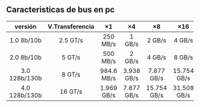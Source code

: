 ## Caracteristicas de bus en pc
| versión      | V.Transferencia | ×1            | ×4        | ×8         |    ×16        |
|:------------:|:---------------:|:----------:|:---------:|:----------:|:-----------:|
|1.0    8b/10b     |2.5 GT/s         |    250 MB/s    |1 GB/s        |2 GB/s         |4 GB/s       |
|2.0    8b/10b     |5 GT/s             |500 MB/s      |2 GB/s        |4 GB/s      |    8 GB/s     |
|3.0    128b/130b|    8 GT/s         |    984.6 MB/s|    3.938 GB/s|    7.877 GB/s |15.754 GB/s  |
|4.0 128b/130b |    16 GT/s        |    1.969 GB/s|    7.877 GB/s|    15.754 GB/s|    31.508 GB/s|
